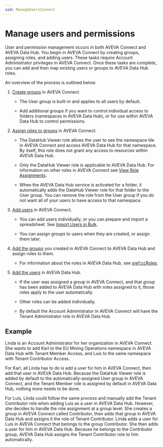 ```yaml
---
uid: ManageUsersConnect
---
```


# Manage users and permissions

User and permission management occurs in both AVEVA Connect and AVEVA Data Hub. You begin in AVEVA Connect by creating groups, assigning roles, and adding users. These tasks require Account Administrator privileges in AVEVA Connect. Once these tasks are complete, you can add and then map existing users or groups to AVEVA Data Hub roles.

An overview of the process is outlined below.

1. [Create groups](xref:create-group) in AVEVA Connect.

   - The User group is built-in and applies to all users by default.

   - Add additional groups if you want to control individual access to folders (namespaces in AVEVA Data Hub), or for use within AVEVA Data Hub to control permissions.

1. [Assign roles to groups](xref:assign-roles-groups) in AVEVA Connect.

   - The DataHub Viewer role allows the user to see the namespace tile in AVEVA Connect and access AVEVA Data Hub for that namespace. By itself, this role does not grant any access to resources within AVEVA Data Hub.

   - Only the DataHub Viewer role is applicable to AVEVA Data Hub. For information on other roles in AVEVA Connect see [View Role Assignments](https://help.connect.aveva.com/#/home/885637/10/11).

   - When the AVEVA Data Hub service is activated for a folder, it automatically adds the DataHub Viewer role for that folder to the User group. You can remove the role from the User group if you do not want all of your users to have access to that namespace.

1. [Add users](xref:invite-users) in AVEVA Connect.

   - You can add users individually, or you can prepare and import a spreadsheet. See [Import Users in Bulk](https://help.connect.aveva.com/#/home/885599/10/11).

   - You can assign groups to users when they are created, or assign them later.

1. [Add the groups](xref:Groups) you created in AVEVA Connect to AVEVA Data Hub and assign roles to them.

   - For information about the roles in AVEVA Data Hub, see <xref:ccRoles>.

1. [Add the users](xref:gpUsers) in AVEVA Data Hub.

   - If the user was assigned a group in AVEVA Connect, and that group has been added to AVEVA Data Hub with roles assigned to it, those roles apply to the user automatically.

   - Other roles can be added individually.

   - By default the Account Administrator in AVEVA Connect will have the Tenant Administrator role in AVEVA Data Hub.

## Example

Linda is an Account Administrator for her organization in AVEVA Connect. She wants to add Karl to the EU Mining Operations namespace in AVEVA Data Hub with Tenant Member Access, and Luis to the same namespace with Tenant Contributor Access.

For Karl, all Linda has to do is add a user for him in AVEVA Connect, then add that user in AVEVA Data Hub. Because the DataHub Viewer role is added by default to the automatically-assigned User group in AVEVA Connect, and the Tenant Member role is assigned by default in AVEVA Data Hub, nothing more needs to be done.

For Luis, Linda could follow the same process and manually add the Tenant Contributor role when adding Luis as a user in AVEVA Data Hub. However, she decides to handle the role assignment at a group level. She creates a group in AVEVA Connect called Contributor, then adds that group in AVEVA Data Hub and assigns it the role of Tenant Contributor. Linda adds a user for Luis in AVEVA Connect that belongs to the group Contributor. She then adds a user for him in AVEVA Data Hub. Because he belongs to the Contributor group, AVEVA Data Hub assigns the Tenant Contributor role to him automatically.
